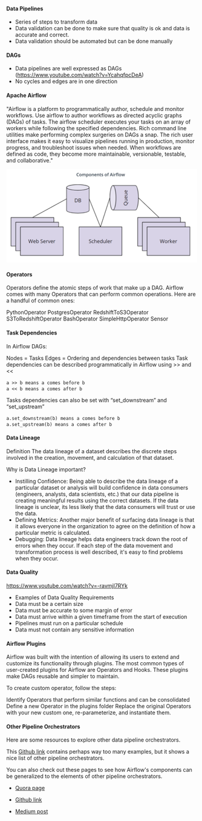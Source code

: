 #### Data Pipelines
- Series of steps to transform data
- Data validation can be done to make sure that quality is ok and data is accurate and correct.
- Data validation should be automated but can be done manually

#### DAGs
- Data pipelines are well expressed as DAGs (https://www.youtube.com/watch?v=YcahqfpcDeA)
- No cycles and edges are in one direction

#### Apache Airflow
"Airflow is a platform to programmatically author, schedule and monitor workflows. Use airflow to author workflows as directed acyclic graphs (DAGs) of tasks. The airflow scheduler executes your tasks on an array of workers while following the specified dependencies. Rich command line utilities make performing complex surgeries on DAGs a snap. The rich user interface makes it easy to visualize pipelines running in production, monitor progress, and troubleshoot issues when needed. When workflows are defined as code, they become more maintainable, versionable, testable, and collaborative."


![alt text](https://github.com/bsikander/udacity_data_eng/blob/master/notes/data_pipeline/Screen%20Shot%202020-05-08%20at%2017.18.18.png)

#### Operators
Operators define the atomic steps of work that make up a DAG. Airflow comes with many Operators that can perform common operations. Here are a handful of common ones:

PythonOperator
PostgresOperator
RedshiftToS3Operator
S3ToRedshiftOperator
BashOperator
SimpleHttpOperator
Sensor

#### Task Dependencies
In Airflow DAGs:

Nodes = Tasks
Edges = Ordering and dependencies between tasks
Task dependencies can be described programmatically in Airflow using >> and <<
```
a >> b means a comes before b
a << b means a comes after b
```
Tasks dependencies can also be set with “set_downstream” and “set_upstream”
```
a.set_downstream(b) means a comes before b
a.set_upstream(b) means a comes after b
```

#### Data Lineage
Definition
The data lineage of a dataset describes the discrete steps involved in the creation, movement, and calculation of that dataset.

Why is Data Lineage important?
- Instilling Confidence: Being able to describe the data lineage of a particular dataset or analysis will build confidence in data consumers (engineers, analysts, data scientists, etc.) that our data pipeline is creating meaningful results using the correct datasets. If the data lineage is unclear, its less likely that the data consumers will trust or use the data.
- Defining Metrics: Another major benefit of surfacing data lineage is that it allows everyone in the organization to agree on the definition of how a particular metric is calculated.
- Debugging: Data lineage helps data engineers track down the root of errors when they occur. If each step of the data movement and transformation process is well described, it's easy to find problems when they occur.

#### Data Quality
https://www.youtube.com/watch?v=-ravmjI7RYk

- Examples of Data Quality Requirements
- Data must be a certain size
- Data must be accurate to some margin of error
- Data must arrive within a given timeframe from the start of execution
- Pipelines must run on a particular schedule
- Data must not contain any sensitive information

#### Airflow Plugins
Airflow was built with the intention of allowing its users to extend and customize its functionality through plugins. The most common types of user-created plugins for Airflow are Operators and Hooks. These plugins make DAGs reusable and simpler to maintain.

To create custom operator, follow the steps:

Identify Operators that perform similar functions and can be consolidated
Define a new Operator in the plugins folder
Replace the original Operators with your new custom one, re-parameterize, and instantiate them.

#### Other Pipeline Orchestrators
Here are some resources to explore other data pipeline orchestrators.

This [Github link](https://github.com/pditommaso/awesome-pipeline) contains perhaps way too many examples, but it shows a nice list of other pipeline orchestrators.

You can also check out these pages to see how Airflow's components can be generalized to the elements of other pipeline orchestrators.

- [Quora page](https://www.quora.com/Which-is-a-better-data-pipeline-scheduling-platform-Airflow-or-Luigi)

- [Github link](https://xunnanxu.github.io/2018/04/13/Workflow-Processing-Engine-Overview-2018-Airflow-vs-Azkaban-vs-Conductor-vs-Oozie-vs-Amazon-Step-Functions/)

- [Medium post](https://medium.com/@cyrusv/luigi-vs-airflow-vs-zope-wfmc-comparison-of-open-source-workflow-engines-de5209e6dac1)
